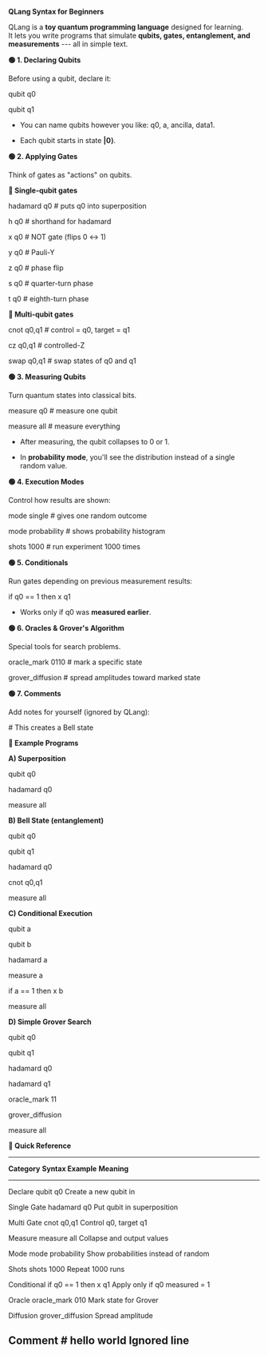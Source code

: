 **QLang Syntax for Beginners**

QLang is a **toy quantum programming language** designed for learning.\
It lets you write programs that simulate **qubits, gates, entanglement,
and measurements** --- all in simple text.

**🟢 1. Declaring Qubits**

Before using a qubit, declare it:

qubit q0

qubit q1

-   You can name qubits however you like: q0, a, ancilla, data1.

-   Each qubit starts in state **\|0⟩**.

**🟢 2. Applying Gates**

Think of gates as "actions" on qubits.

**🎲 Single-qubit gates**

hadamard q0 \# puts q0 into superposition

h q0 \# shorthand for hadamard

x q0 \# NOT gate (flips 0 ↔ 1)

y q0 \# Pauli-Y

z q0 \# phase flip

s q0 \# quarter-turn phase

t q0 \# eighth-turn phase

**🤝 Multi-qubit gates**

cnot q0,q1 \# control = q0, target = q1

cz q0,q1 \# controlled-Z

swap q0,q1 \# swap states of q0 and q1

**🟢 3. Measuring Qubits**

Turn quantum states into classical bits.

measure q0 \# measure one qubit

measure all \# measure everything

-   After measuring, the qubit collapses to 0 or 1.

-   In **probability mode**, you'll see the distribution instead of a
    single random value.

**🟢 4. Execution Modes**

Control how results are shown:

mode single \# gives one random outcome

mode probability \# shows probability histogram

shots 1000 \# run experiment 1000 times

**🟢 5. Conditionals**

Run gates depending on previous measurement results:

if q0 == 1 then x q1

-   Works only if q0 was **measured earlier**.

**🟢 6. Oracles & Grover's Algorithm**

Special tools for search problems.

oracle_mark 0110 \# mark a specific state

grover_diffusion \# spread amplitudes toward marked state

**🟢 7. Comments**

Add notes for yourself (ignored by QLang):

\# This creates a Bell state

**🌟 Example Programs**

**A) Superposition**

qubit q0

hadamard q0

measure all

**B) Bell State (entanglement)**

qubit q0

qubit q1

hadamard q0

cnot q0,q1

measure all

**C) Conditional Execution**

qubit a

qubit b

hadamard a

measure a

if a == 1 then x b

measure all

**D) Simple Grover Search**

qubit q0

qubit q1

hadamard q0

hadamard q1

oracle_mark 11

grover_diffusion

measure all

**🧾 Quick Reference**

  --------------------------------------------------------------------------
  **Category**   **Syntax Example**      **Meaning**
  -------------- ----------------------- -----------------------------------
  Declare        qubit q0                Create a new qubit in

  Single Gate    hadamard q0             Put qubit in superposition

  Multi Gate     cnot q0,q1              Control q0, target q1

  Measure        measure all             Collapse and output values

  Mode           mode probability        Show probabilities instead of
                                         random

  Shots          shots 1000              Repeat 1000 runs

  Conditional    if q0 == 1 then x q1    Apply only if q0 measured = 1

  Oracle         oracle_mark 010         Mark state for Grover

  Diffusion      grover_diffusion        Spread amplitude

  Comment        \# hello world          Ignored line
  --------------------------------------------------------------------------
